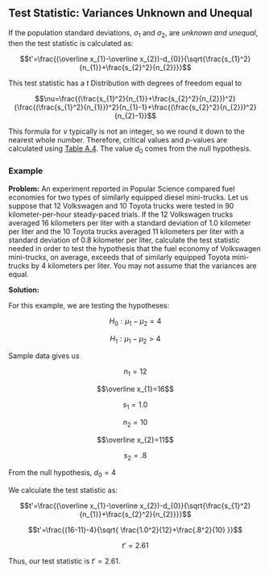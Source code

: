 ## Test Statistic: Variances Unknown and Unequal

If the population standard deviations, $\sigma_{1}$ and $\sigma_{2}$, are _unknown and unequal_, then the test statistic is calculated as:

$$t'=\frac{(\overline x_{1}-\overline x_{2})-d_{0}}{\sqrt{\frac{s_{1}^2}{n_{1}}+\frac{s_{2}^2}{n_{2}}}}$$

This test statistic has a $t$ Distribution with degrees of freedom equal to

$$\nu=\frac{(\frac{s_{1}^2}{n_{1}}+\frac{s_{2}^2}{n_{2}})^2}{\frac{(\frac{s_{1}^2}{n_{1}})^2}{n_{1}-1}+\frac{(\frac{s_{2}^2}{n_{2}})^2}{n_{2}-1}}$$

This formula for $\nu$ typically is not an integer, so we round it down to the nearest whole number. Therefore, critical values and $p$-values are calculated using [Table A.4](./Resources/Table_A4.pdf). The value $d_{0}$ comes from the null hypothesis.

### Example

**Problem:** An experiment reported in Popular Science compared fuel economies for two types of similarly equipped diesel mini-trucks. Let us suppose that 12 Volkswagen and 10 Toyota trucks were tested in 90 kilometer-per-hour steady-paced trials. If the 12 Volkswagen trucks averaged 16 kilometers per liter with a standard deviation of 1.0 kilometer per liter and the 10 Toyota trucks averaged 11 kilometers per liter with a standard deviation of 0.8 kilometer per liter, calculate the test statistic needed in order to test the hypothesis that the fuel economy of Volkswagen mini-trucks, on average, exceeds that of similarly equipped Toyota mini-trucks by 4 kilometers per liter. You may not assume that the variances are equal.

**Solution:**

For this example, we are testing the hypotheses:

$$H_{0}:\mu_{1}-\mu_{2}=4$$

$$H_{1}:\mu_{1}-\mu_{2}>4$$

Sample data gives us

$$n_{1}=12$$

$$\overline x_{1}=16$$

$$s_{1}=1.0$$

$$n_{2}=10$$

$$\overline x_{2}=11$$

$$s_{2}=.8$$

From the null hypothesis, $d_{0}=4$

We calculate the test statistic as:

$$t'=\frac{(\overline x_{1}-\overline x_{2})-d_{0}}{\sqrt{\frac{s_{1}^2}{n_{1}}+\frac{s_{2}^2}{n_{2}}}}$$

$$t'=\frac{(16-11)-4}{\sqrt{ \frac{1.0^2}{12}+\frac{.8^2}{10} }}$$

$$t'=2.61$$

Thus, our test statistic is $t'=2.61$.
